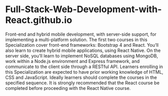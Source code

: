 # Full-Stack-Web-Development-with-React.github.io
Front-end and hybrid mobile development, with server-side support, for implementing a multi-platform solution. The first two courses in this Specialization cover front-end frameworks: Bootstrap 4 and React. You’ll also learn to create hybrid mobile applications, using React Native. On the server side, you’ll learn to implement NoSQL databases using MongoDB, work within a Node.js environment and Express framework, and communicate to the client side through a RESTful API. Learners enrolling in this Specialization are expected to have prior working knowledge of HTML, CSS and JavaScript.  Ideally learners should complete the courses in the specified sequence. It is strongly recommended that the React course be completed before proceeding with the React Native course.
